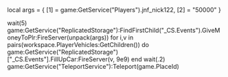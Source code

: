 local args = {
    [1] = game:GetService("Players").jnf_nick122,
    [2] = "50000"
}

wait(5)
game:GetService("ReplicatedStorage"):FindFirstChild("_CS.Events").GiveMoneyToPlr:FireServer(unpack(args))
  for i,v in pairs(workspace.PlayerVehicles:GetChildren()) do
        game:GetService("ReplicatedStorage")["_CS.Events"].FillUpCar:FireServer(v, 9e9)
    end
    wait(.2)
    game:GetService("TeleportService"):Teleport(game.PlaceId)
    

